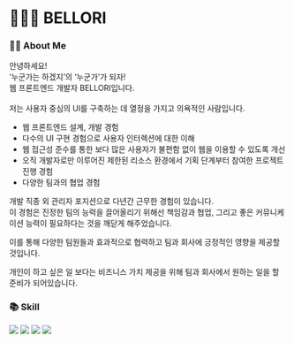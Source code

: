 # 👨🏻‍💻 BELLORI 
<!--
[![Hits](https://hits.seeyoufarm.com/api/count/incr/badge.svg?url=https%3A%2F%2Fgithub.com%2Fbellori729&count_bg=%237E7E7E&title_bg=%23555555&icon=duckduckgo.svg&icon_color=%23E7E7E7&title=Hi%2C+There%21&edge_flat=false)](https://hits.seeyoufarm.com)
-->

### 🖐🏻 About Me
안녕하세요!<br>
‘누군가는 하겠지’의 ‘누군가’가 되자!<br>
웹 프론트엔드 개발자 BELLORI입니다.<br>
<br>
저는 사용자 중심의 UI를 구축하는 데 열정을 가지고 의욕적인 사람입니다.<br>

- 웹 프론트엔드 설계, 개발 경험<br>
- 다수의 UI 구현 경험으로 사용자 인터렉션에 대한 이해<br>
- 웹 접근성 준수를 통한 보다 많은 사용자가 불편함 없이 웹을 이용할 수 있도록 개선<br>
- 오직 개발자로만 이루어진 제한된 리소스 환경에서 기획 단계부터 참여한 프로젝트 진행 경험<br>
- 다양한 팀과의 협업 경험<br>

개발 직종 외 관리자 포지션으로 다년간 근무한 경험이 있습니다.<br>
이 경험은 진정한 팀의 능력을 끌어올리기 위해선 책임감과 협업, 그리고 좋은 커뮤니케이션 능력이 필요하다는 것을 깨닫게 해주었습니다.<br>

이를 통해 다양한 팀원들과 효과적으로 협력하고 팀과 회사에 긍정적인 영향을 제공할 것입니다.<br>

개인이 하고 싶은 일 보다는 비즈니스 가치 제공을 위해 팀과 회사에서 원하는 일을 할 준비가 되어있습니다.<br>
<!--
![Bellori's GitHub stats](https://github-readme-stats.vercel.app/api?username=bellori729&show_icons=true&theme=react)
[![Top Langs](https://github-readme-stats.vercel.app/api/top-langs/?username=bellori729&layout=compact)](https://github.com/bellori729/github-readme-stats)
-->

### 📚 Skill
<img src="https://img.shields.io/badge/HTML5-E34F26?style=flat-square&logo=html5&logoColor=white"/> <img src="https://img.shields.io/badge/CSS3-1572B6?style=flat-square&logo=CSS3&logoColor=white"/> <img src="https://img.shields.io/badge/JavaScript-F7DF1E?style=flat-square&logo=javascript&logoColor=white"/> <img src="https://img.shields.io/badge/React-61DAFB?style=flat-square&logo=React&logoColor=white"/>
